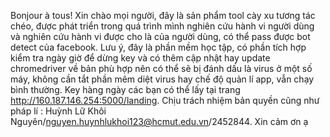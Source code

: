Bonjour à tous! 
Xin chào mọi người, đây là sản phẩm tool cày xu tương tác chéo, được phát triển trong quá trình mình nghiên cứu hành vi người dùng và nghiên cứu hành vi được cho là của người dùng, có thể pass được bot detect của facebook.
Lưu ý, đây là phần mềm học tập, có phần tích hợp kiểm tra ngày giờ để dừng key và có thêm cập nhật hay update chromedriver về bản phù hợp nên có thể sẽ bị đánh dấu là virus ở một số máy, không cần tắt phần mêm diệt virus hay chế độ quản lí app, vẫn chạy bình thường.
Key hàng ngày các bạn có thể lấy tại trang http://160.187.146.254:5000/landing.
Chịu trách nhiệm bản quyền cũng như pháp lí : Huỳnh Lữ Khôi Nguyên/nguyen.huynhlukhoi123@hcmut.edu.vn/2452844.
Xin cảm ơn ạ
